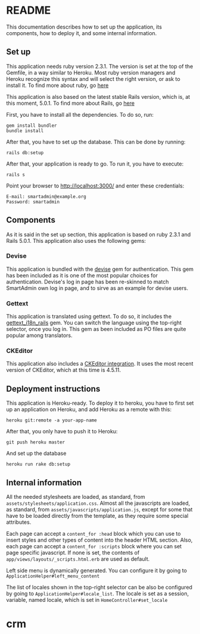 # README

This documentation describes how to set up the application, its components, how
to deploy it, and some internal information.

## Set up
This application needs ruby version 2.3.1. The version is set at the top of the
Gemfile, in a way similar to Heroku. Most ruby version managers and Heroku
recognize this syntax and will select the right version, or ask to install it.
To find more about ruby, go [here](https://www.ruby-lang.org/es/)

This application is also based on the latest stable Rails version, which is, at
this moment, 5.0.1. To find more about Rails, go [here](http://rubyonrails.org/)

First, you have to install all the dependencies. To do so, run:

    gem install bundler
    bundle install

After that, you have to set up the database. This can be done by running:

    rails db:setup

After that, your application is ready to go. To run it, you have to execute:

    rails s

Point your browser to [http://localhost:3000/](http://localhost:3000/) and enter
these credentials:

    E-mail: smartadmin@example.org
    Password: smartadmin

## Components
As it is said in the set up section, this application is based on ruby 2.3.1 and
Rails 5.0.1. This application also uses the following gems:

### Devise
This application is bundled with the [devise](https://github.com/plataformatec/devise) gem for
authentication. This gem has been included as it is one of the most popular
choices for authentication. Devise's log in page has been re-skinned to match
SmartAdmin own log in page, and to sirve as an example for devise users.

### Gettext
This application is translated using gettext. To do so, it includes the
[gettext_i18n_rails](https://github.com/grosser/gettext_i18n_rails) gem. You can
switch the language using the top-right selector, once you log in. This gem as
been included as PO files are quite popular among translators.

### CKEditor
This application also includes a [CKEditor integration](https://github.com/galetahub/ckeditor). It
uses the most recent version of CKEditor, which at this time is 4.5.11.

## Deployment instructions
This application is Heroku-ready. To deploy it to heroku, you have to first set
up an application on Heroku, and add Heroku as a remote with this:

    heroku git:remote -a your-app-name

After that, you only have to push it to Heroku:

    git push heroku master

And set up the database

    heroku run rake db:setup

## Internal information

All the needed stylesheets are loaded, as standard, from
```assets/stylesheets/application.css```. Almost all the javascripts are loaded,
as standard, from ```assets/javascripts/application.js```, except for some that
have to be loaded directly from the template, as they require some special
attributes.

Each page can accept a ```content_for :head``` block which you can use to insert
styles and other types of content into the header HTML section. Also, each page
can accept a ```content_for :scripts``` block where you can set page specific
javascript. If none is set, the contents of
```app/views/layouts/_scripts.html.erb``` are used as default.

Left side menu is dynamically generated. You can configure it by going to
```ApplicationHelper#left_menu_content```

The list of locales shown in the top-right selector can be also be configured by
going to ```ApplicationHelper#locale_list```. The locale is set as a session,
variable, named locale, which is set in ```HomeController#set_locale```

# crm
